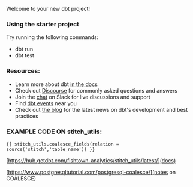 Welcome to your new dbt project!

### Using the starter project

Try running the following commands:
- dbt run
- dbt test


### Resources:
- Learn more about dbt [in the docs](https://docs.getdbt.com/docs/introduction)
- Check out [Discourse](https://discourse.getdbt.com/) for commonly asked questions and answers
- Join the [chat](http://slack.getdbt.com/) on Slack for live discussions and support
- Find [dbt events](https://events.getdbt.com) near you
- Check out [the blog](https://blog.getdbt.com/) for the latest news on dbt's development and best practices


###  EXAMPLE CODE ON stitch_utils:

`{{ stitch_utils.coalesce_fields(relation = source('stitch','table_name')) }}`

[https://hub.getdbt.com/fishtown-analytics/stitch_utils/latest/](docs)  

[https://www.postgresqltutorial.com/postgresql-coalesce/](notes on COALESCE)